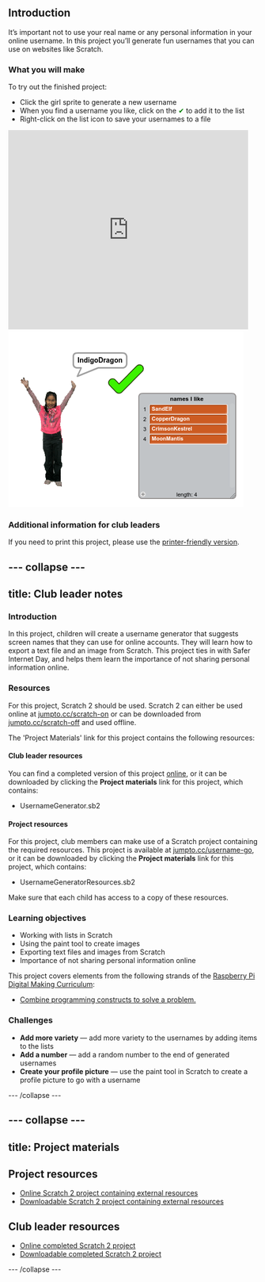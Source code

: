 ## Introduction

It’s important not to use your real name or any personal information in your online username. In this project you’ll generate fun usernames that you can use on websites like Scratch.

### What you will make

To try out the finished project:

+ Click the girl sprite to generate a new username
+ When you find a username you like, click on the <span style="color: green;">✔</span> to add it to the list
+ Right-click on the list icon to save your usernames to a file

<div class="scratch-preview">
  <iframe allowtransparency="true" width="485" height="402" src="https://scratch.mit.edu/projects/embed/138858379/?autostart=false" frameborder="0"></iframe>
  <img src="images/usernames-final.png">
</div>

### Additional information for club leaders

If you need to print this project, please use the [printer-friendly version](https://projects.raspberrypi.org/en/projects/username-generator/print).


--- collapse ---
---
title: Club leader notes
---


### Introduction

In this project, children will create a username generator that suggests screen names that they can use for online accounts. They will learn how to export a text file and an image from Scratch. This project ties in with Safer Internet Day, and helps them learn the importance of not sharing personal information online.

### Resources
For this project, Scratch 2 should be used. Scratch 2 can either be used online at [jumpto.cc/scratch-on](http://jumpto.cc/scratch-on) or can be downloaded from [jumpto.cc/scratch-off](http://jumpto.cc/scratch-off) and used offline.

The 'Project Materials' link for this project contains the following resources:

#### Club leader resources

You can find a completed version of this project <a href="http://scratch.mit.edu/projects/138858379/#editor">online</a>, or it can be downloaded by clicking the **Project materials** link for this project, which contains:

+ UsernameGenerator.sb2

#### Project resources

For this project, club members can make use of a Scratch project containing the required resources. This project is available at [jumpto.cc/username-go](http://jumpto.cc/username-go), or it can be downloaded by clicking the **Project materials** link for this project, which contains:

+ UsernameGeneratorResources.sb2

Make sure that each child has access to a copy of these resources.

### Learning objectives
+ Working with lists in Scratch
+ Using the paint tool to create images
+ Exporting text files and images from Scratch
+ Importance of not sharing personal information online

This project covers elements from the following strands of the [Raspberry Pi Digital Making Curriculum](http://rpf.io/curriculum):

+ [Combine programming constructs to solve a problem.](https://www.raspberrypi.org/curriculum/programming/builder)

### Challenges
+ **Add more variety** — add more variety to the usernames by adding items to the lists
+ **Add a number** — add a random number to the end of generated usernames
+ **Create your profile picture** — use the paint tool in Scratch to create a profile picture to go with a username

--- /collapse ---


--- collapse ---
---
title: Project materials
---
## Project resources
* [Online Scratch 2 project containing external resources](http://jumpto.cc/username-go)
* [Downloadable Scratch 2 project containing external resources](resources/UsernameGeneratorResources.sb2)

## Club leader resources
* [Online completed Scratch 2 project](http://scratch.mit.edu/projects/138858379/#editor)
* [Downloadable completed Scratch 2 project](resources/UsernameGenerator.sb2)

--- /collapse ---
